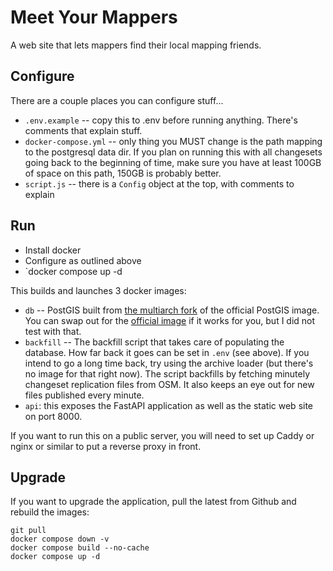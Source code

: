 # Meet Your Mappers

A web site that lets mappers find their local mapping friends.

## Configure

There are a couple places you can configure stuff...

- `.env.example` -- copy this to .env before running anything. There's comments that explain stuff.
- `docker-compose.yml` -- only thing you MUST change is the path mapping to the postgresql data dir. If you plan on running this with all changesets going back to the beginning of time, make sure you have at least 100GB of space on this path, 150GB is probably better.
- `script.js` -- there is a `Config` object at the top, with comments to explain

## Run

- Install docker
- Configure as outlined above
- `docker compose up -d

This builds and launches 3 docker images:
- `db` -- PostGIS built from [the multiarch fork](https://github.com/baosystems/docker-postgis) of the official PostGIS image. You can swap out for the [official image](https://github.com/postgis/docker-postgis/actions) if it works for you, but I did not test with that.
- `backfill` -- The backfill script that takes care of populating the database. How far back it goes can be set in `.env` (see above). If you intend to go a long time back, try using the archive loader (but there's no image for that right now). The script backfills by fetching minutely changeset replication files from OSM. It also keeps an eye out for new files published every minute.
-  `api`: this exposes the FastAPI application as well as the static web site on port 8000.

If you want to run this on a public server, you will need to set up Caddy or nginx or similar to put a reverse proxy in front.

## Upgrade

If you want to upgrade the application, pull the latest from Github and rebuild the images:

```
git pull
docker compose down -v
docker compose build --no-cache
docker compose up -d
```